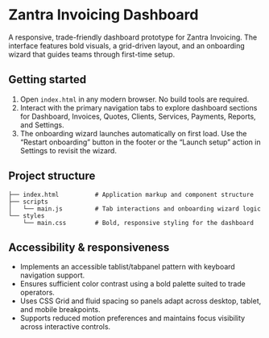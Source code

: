 # Zantra Invoicing Dashboard

A responsive, trade-friendly dashboard prototype for Zantra Invoicing. The interface features bold visuals, a grid-driven layout, and an onboarding wizard that guides teams through first-time setup.

## Getting started

1. Open `index.html` in any modern browser. No build tools are required.
2. Interact with the primary navigation tabs to explore dashboard sections for Dashboard, Invoices, Quotes, Clients, Services, Payments, Reports, and Settings.
3. The onboarding wizard launches automatically on first load. Use the “Restart onboarding” button in the footer or the “Launch setup” action in Settings to revisit the wizard.

## Project structure

```
├── index.html          # Application markup and component structure
├── scripts
│   └── main.js         # Tab interactions and onboarding wizard logic
└── styles
    └── main.css        # Bold, responsive styling for the dashboard
```

## Accessibility & responsiveness

- Implements an accessible tablist/tabpanel pattern with keyboard navigation support.
- Ensures sufficient color contrast using a bold palette suited to trade operators.
- Uses CSS Grid and fluid spacing so panels adapt across desktop, tablet, and mobile breakpoints.
- Supports reduced motion preferences and maintains focus visibility across interactive controls.

